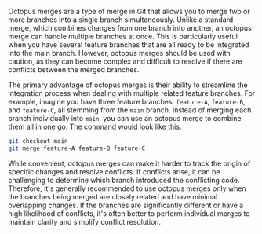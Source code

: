 Octopus merges are a type of merge in Git that allows you to merge two or more branches into a single branch simultaneously. Unlike a standard merge, which combines changes from one branch into another, an octopus merge can handle multiple branches at once. This is particularly useful when you have several feature branches that are all ready to be integrated into the main branch. However, octopus merges should be used with caution, as they can become complex and difficult to resolve if there are conflicts between the merged branches.

The primary advantage of octopus merges is their ability to streamline the integration process when dealing with multiple related feature branches. For example, imagine you have three feature branches: `feature-A`, `feature-B`, and `feature-C`, all stemming from the `main` branch. Instead of merging each branch individually into `main`, you can use an octopus merge to combine them all in one go. The command would look like this:

```bash
git checkout main
git merge feature-A feature-B feature-C
```

While convenient, octopus merges can make it harder to track the origin of specific changes and resolve conflicts. If conflicts arise, it can be challenging to determine which branch introduced the conflicting code. Therefore, it's generally recommended to use octopus merges only when the branches being merged are closely related and have minimal overlapping changes. If the branches are significantly different or have a high likelihood of conflicts, it's often better to perform individual merges to maintain clarity and simplify conflict resolution.